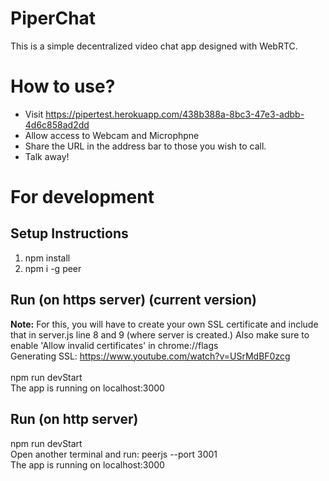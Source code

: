 # PiperChat
This is a simple decentralized video chat app designed with WebRTC.
# How to use?
- Visit https://pipertest.herokuapp.com/438b388a-8bc3-47e3-adbb-4d6c858ad2dd
- Allow access to Webcam and Microphpne
- Share the URL in the address bar to those you wish to call.
- Talk away!

# For development
## Setup Instructions
1. npm install
2. npm i -g peer

## Run (on https server) (current version)
**Note:** For this, you will have to create your own SSL certificate and include that in server.js line 8 and 9 (where server is created.) Also make sure to enable 'Allow invalid certificates' in chrome://flags<br>Generating SSL: https://www.youtube.com/watch?v=USrMdBF0zcg<br><br>
 npm run devStart <br>
 The app is running on localhost:3000
 
## Run (on http server)
 npm run devStart <br>
 Open another terminal and run: peerjs --port 3001<br>
 The app is running on localhost:3000
